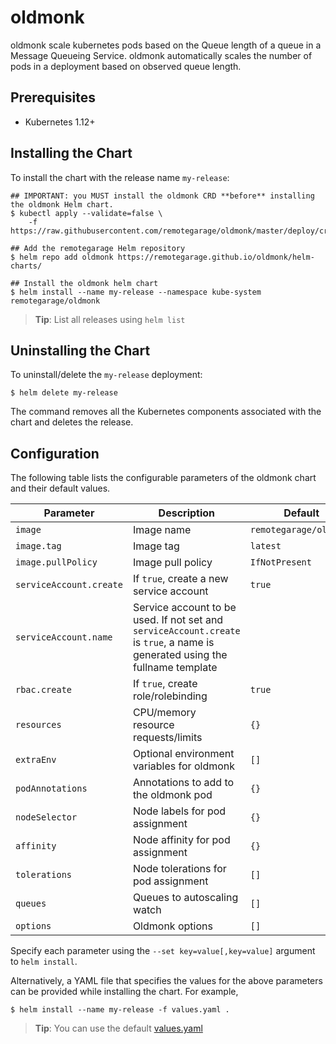 # oldmonk

oldmonk scale kubernetes pods based on the Queue length of a queue in a Message Queueing Service. oldmonk automatically scales the number of pods in a deployment based on observed queue length.

## Prerequisites

- Kubernetes 1.12+

## Installing the Chart

To install the chart with the release name `my-release`:

```console
## IMPORTANT: you MUST install the oldmonk CRD **before** installing the oldmonk Helm chart.
$ kubectl apply --validate=false \
    -f https://raw.githubusercontent.com/remotegarage/oldmonk/master/deploy/crds/oldmonk.evalsocket.in_queueautoscalers_crd.yaml

## Add the remotegarage Helm repository
$ helm repo add oldmonk https://remotegarage.github.io/oldmonk/helm-charts/

## Install the oldmonk helm chart
$ helm install --name my-release --namespace kube-system remotegarage/oldmonk
```
> **Tip**: List all releases using `helm list`

## Uninstalling the Chart

To uninstall/delete the `my-release` deployment:

```console
$ helm delete my-release
```

The command removes all the Kubernetes components associated with the chart and deletes the release.

## Configuration

The following table lists the configurable parameters of the oldmonk chart and their default values.

| Parameter | Description | Default |
| --------- | ----------- | ------- |
| `image` | Image name | `remotegarage/oldmonk` |
| `image.tag` | Image tag | `latest` |
| `image.pullPolicy` | Image pull policy | `IfNotPresent` |
| `serviceAccount.create` | If `true`, create a new service account | `true` |
| `serviceAccount.name` | Service account to be used. If not set and `serviceAccount.create` is `true`, a name is generated using the fullname template |
| `rbac.create` | If `true`, create role/rolebinding | `true` |
| `resources` | CPU/memory resource requests/limits | `{}` |
| `extraEnv` | Optional environment variables for oldmonk | `[]` |
| `podAnnotations` | Annotations to add to the oldmonk pod | `{}` |
| `nodeSelector` | Node labels for pod assignment | `{}` |
| `affinity` | Node affinity for pod assignment | `{}` |
| `tolerations` | Node tolerations for pod assignment | `[]` |
| `queues` | Queues to autoscaling watch | `[]` |
| `options` | Oldmonk options | `[]` |

Specify each parameter using the `--set key=value[,key=value]` argument to `helm install`.

Alternatively, a YAML file that specifies the values for the above parameters can be provided while installing the chart. For example,

```console
$ helm install --name my-release -f values.yaml .
```
> **Tip**: You can use the default [values.yaml](values.yaml)